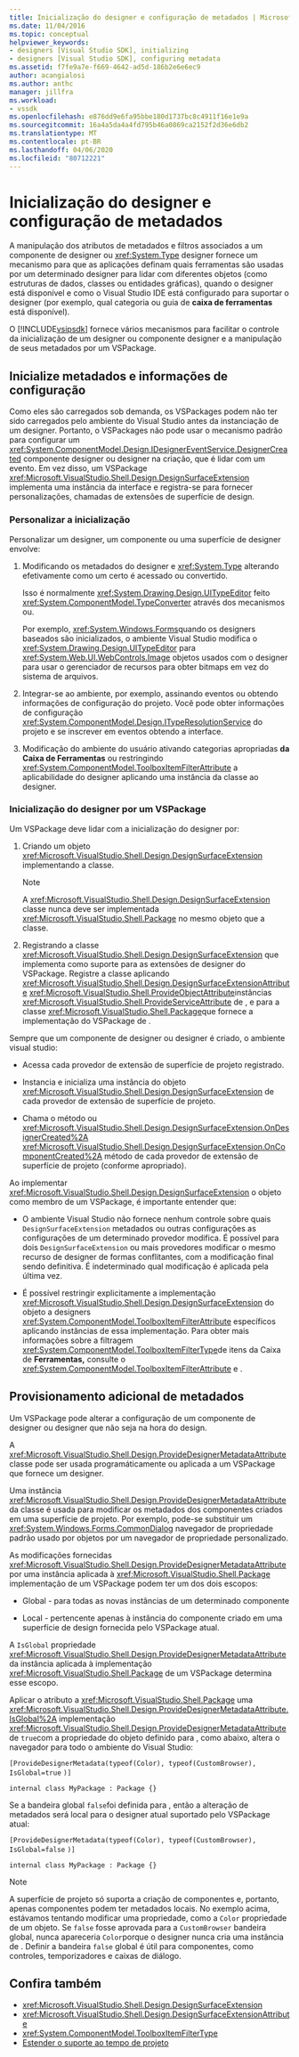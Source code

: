 ```yaml
---
title: Inicialização do designer e configuração de metadados | Microsoft Docs
ms.date: 11/04/2016
ms.topic: conceptual
helpviewer_keywords:
- designers [Visual Studio SDK], initializing
- designers [Visual Studio SDK], configuring metadata
ms.assetid: f7fe9a7e-f669-4642-ad5d-186b2e6e6ec9
author: acangialosi
ms.author: anthc
manager: jillfra
ms.workload:
- vssdk
ms.openlocfilehash: e876dd9e6fa95bbe180d1737bc8c4911f16e1e9a
ms.sourcegitcommit: 16a4a5da4a4fd795b46a0869ca2152f2d36e6db2
ms.translationtype: MT
ms.contentlocale: pt-BR
ms.lasthandoff: 04/06/2020
ms.locfileid: "80712221"
---
```

# <a name="designer-initialization-and-metadata-configuration"></a>Inicialização do designer e configuração de metadados

A manipulação dos atributos de metadados e filtros associados a um componente de designer ou <xref:System.Type> designer fornece um mecanismo para que as aplicações definam quais ferramentas são usadas por um determinado designer para lidar com diferentes objetos (como estruturas de dados, classes ou entidades gráficas), quando o designer está disponível e como o Visual Studio IDE está configurado para suportar o designer (por exemplo, qual categoria ou guia de **caixa de ferramentas** está disponível).

O [!INCLUDE[vsipsdk](../extensibility/includes/vsipsdk_md.md)] fornece vários mecanismos para facilitar o controle da inicialização de um designer ou componente designer e a manipulação de seus metadados por um VSPackage.

## <a name="initialize-metadata-and-configuration-information"></a>Inicialize metadados e informações de configuração
 Como eles são carregados sob demanda, os VSPackages podem não ter sido carregados pelo ambiente do Visual Studio antes da instanciação de um designer. Portanto, o VSPackages não pode usar o mecanismo padrão para configurar um <xref:System.ComponentModel.Design.IDesignerEventService.DesignerCreated> componente designer ou designer na criação, que é lidar com um evento. Em vez disso, um VSPackage <xref:Microsoft.VisualStudio.Shell.Design.DesignSurfaceExtension> implementa uma instância da interface e registra-se para fornecer personalizações, chamadas de extensões de superfície de design.

### <a name="customize-initialization"></a>Personalizar a inicialização

Personalizar um designer, um componente ou uma superfície de designer envolve:

1. Modificando os metadados do designer e <xref:System.Type> alterando efetivamente como um certo é acessado ou convertido.

    Isso é normalmente <xref:System.Drawing.Design.UITypeEditor> feito <xref:System.ComponentModel.TypeConverter> através dos mecanismos ou.

    Por exemplo, <xref:System.Windows.Forms>quando os designers baseados são inicializados, o ambiente Visual Studio modifica o <xref:System.Drawing.Design.UITypeEditor> para <xref:System.Web.UI.WebControls.Image> objetos usados com o designer para usar o gerenciador de recursos para obter bitmaps em vez do sistema de arquivos.

2. Integrar-se ao ambiente, por exemplo, assinando eventos ou obtendo informações de configuração do projeto. Você pode obter informações de configuração <xref:System.ComponentModel.Design.ITypeResolutionService> do projeto e se inscrever em eventos obtendo a interface.

3. Modificação do ambiente do usuário ativando categorias apropriadas **da Caixa de Ferramentas** ou restringindo <xref:System.ComponentModel.ToolboxItemFilterAttribute> a aplicabilidade do designer aplicando uma instância da classe ao designer.

### <a name="designer-initialization-by-a-vspackage"></a>Inicialização do designer por um VSPackage

Um VSPackage deve lidar com a inicialização do designer por:

1. Criando um objeto <xref:Microsoft.VisualStudio.Shell.Design.DesignSurfaceExtension> implementando a classe.

   > [!NOTE]
   > A <xref:Microsoft.VisualStudio.Shell.Design.DesignSurfaceExtension> classe nunca deve ser implementada <xref:Microsoft.VisualStudio.Shell.Package> no mesmo objeto que a classe.

2. Registrando a classe <xref:Microsoft.VisualStudio.Shell.Design.DesignSurfaceExtension> que implementa como suporte para as extensões de designer do VSPackage. Registre a classe aplicando <xref:Microsoft.VisualStudio.Shell.Design.DesignSurfaceExtensionAttribute> <xref:Microsoft.VisualStudio.Shell.ProvideObjectAttribute>instâncias <xref:Microsoft.VisualStudio.Shell.ProvideServiceAttribute> de , e para a classe <xref:Microsoft.VisualStudio.Shell.Package>que fornece a implementação do VSPackage de .

Sempre que um componente de designer ou designer é criado, o ambiente visual studio:

- Acessa cada provedor de extensão de superfície de projeto registrado.

- Instancia e inicializa uma instância do objeto <xref:Microsoft.VisualStudio.Shell.Design.DesignSurfaceExtension> de cada provedor de extensão de superfície de projeto.

- Chama o método ou <xref:Microsoft.VisualStudio.Shell.Design.DesignSurfaceExtension.OnDesignerCreated%2A> <xref:Microsoft.VisualStudio.Shell.Design.DesignSurfaceExtension.OnComponentCreated%2A> método de cada provedor de extensão de superfície de projeto (conforme apropriado).

Ao implementar <xref:Microsoft.VisualStudio.Shell.Design.DesignSurfaceExtension> o objeto como membro de um VSPackage, é importante entender que:

- O ambiente Visual Studio não fornece nenhum controle sobre quais `DesignSurfaceExtension` metadados ou outras configurações as configurações de um determinado provedor modifica. É possível para dois `DesignSurfaceExtension` ou mais provedores modificar o mesmo recurso de designer de formas conflitantes, com a modificação final sendo definitiva. É indeterminado qual modificação é aplicada pela última vez.

- É possível restringir explicitamente a implementação <xref:Microsoft.VisualStudio.Shell.Design.DesignSurfaceExtension> do objeto a designers <xref:System.ComponentModel.ToolboxItemFilterAttribute> específicos aplicando instâncias de essa implementação. Para obter mais informações sobre a filtragem <xref:System.ComponentModel.ToolboxItemFilterType>de itens da Caixa de **Ferramentas,** consulte o <xref:System.ComponentModel.ToolboxItemFilterAttribute> e .

## <a name="additional-metadata-provisioning"></a>Provisionamento adicional de metadados

Um VSPackage pode alterar a configuração de um componente de designer ou designer que não seja na hora do design.

A <xref:Microsoft.VisualStudio.Shell.Design.ProvideDesignerMetadataAttribute> classe pode ser usada programáticamente ou aplicada a um VSPackage que fornece um designer.

Uma instância <xref:Microsoft.VisualStudio.Shell.Design.ProvideDesignerMetadataAttribute> da classe é usada para modificar os metadados dos componentes criados em uma superfície de projeto. Por exemplo, pode-se substituir um <xref:System.Windows.Forms.CommonDialog> navegador de propriedade padrão usado por objetos por um navegador de propriedade personalizado.

As modificações fornecidas <xref:Microsoft.VisualStudio.Shell.Design.ProvideDesignerMetadataAttribute> por uma instância aplicada à <xref:Microsoft.VisualStudio.Shell.Package> implementação de um VSPackage podem ter um dos dois escopos:

- Global - para todas as novas instâncias de um determinado componente

- Local - pertencente apenas à instância do componente criado em uma superfície de design fornecida pelo VSPackage atual.

A `IsGlobal` propriedade <xref:Microsoft.VisualStudio.Shell.Design.ProvideDesignerMetadataAttribute> da instância aplicada à implementação <xref:Microsoft.VisualStudio.Shell.Package> de um VSPackage determina esse escopo.

Aplicar o atributo a <xref:Microsoft.VisualStudio.Shell.Package> uma <xref:Microsoft.VisualStudio.Shell.Design.ProvideDesignerMetadataAttribute.IsGlobal%2A> implementação <xref:Microsoft.VisualStudio.Shell.Design.ProvideDesignerMetadataAttribute> de `true`com a propriedade do objeto definido para , como abaixo, altera o navegador para todo o ambiente do Visual Studio:

`[ProvideDesignerMetadata(typeof(Color), typeof(CustomBrowser),`   `IsGlobal=true`  `)]`

`internal class MyPackage : Package {}`

Se a bandeira global `false`foi definida para , então a alteração de metadados será local para o designer atual suportado pelo VSPackage atual:

`[ProvideDesignerMetadata(typeof(Color), typeof(CustomBrowser),`   `IsGlobal=false`  `)]`

`internal class MyPackage : Package {}`

> [!NOTE]
> A superfície de projeto só suporta a criação de componentes e, portanto, apenas componentes podem ter metadados locais. No exemplo acima, estávamos tentando modificar uma propriedade, como a `Color` propriedade de um objeto. Se `false` fosse aprovada para a `CustomBrowser` bandeira global, nunca apareceria `Color`porque o designer nunca cria uma instância de . Definir a bandeira `false` global é útil para componentes, como controles, temporizadores e caixas de diálogo.

## <a name="see-also"></a>Confira também

- <xref:Microsoft.VisualStudio.Shell.Design.DesignSurfaceExtension>
- <xref:Microsoft.VisualStudio.Shell.Design.DesignSurfaceExtensionAttribute>
- <xref:System.ComponentModel.ToolboxItemFilterType>
- [Estender o suporte ao tempo de projeto](https://msdn.microsoft.com/Library/d6ac8a6a-42fd-4bc8-bf33-b212811297e2)

